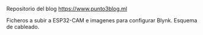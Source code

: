 Repositorio del blog https://www.punto3blog.ml

Ficheros a subir a ESP32-CAM e imagenes para configurar Blynk.
Esquema de cableado.
